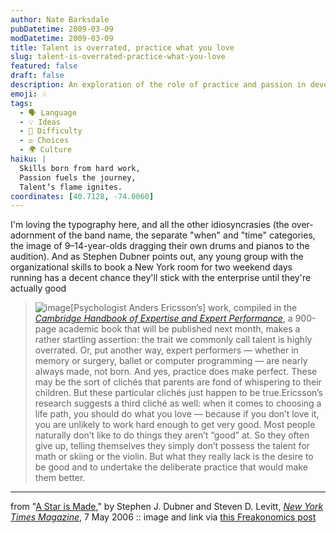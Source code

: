 ```yaml
---
author: Nate Barksdale
pubDatetime: 2009-03-09
modDatetime: 2009-03-09
title: Talent is overrated, practice what you love
slug: talent-is-overrated-practice-what-you-love
featured: false
draft: false
description: An exploration of the role of practice and passion in developing talent, as illustrated by young musicians and insights from Anders Ericsson's research.
emoji: 🎶
tags:
  - 🗣️ Language
  - 💡 Ideas
  - 💪 Difficulty
  - ⚖️ Choices
  - 🌍 Culture
haiku: |
  Skills born from hard work,  
  Passion fuels the journey,  
  Talent’s flame ignites.
coordinates: [40.7128, -74.0060]
---
```


I'm loving the typography here, and all the other idiosyncrasies (the over-adornment of the band name, the separate "when" and "time" categories, the image of 9–14-year-olds dragging their own drums and pianos to the audition). And as Stephen Dubner points out, any young group with the organizational skills to book a New York room for two weekend days running has a decent chance they'll stick with the enterprise until they're actually good

> ![image](http://culture-making.com/media/Punx2.jpg)[Psychologist Anders Ericsson’s] work, compiled in the [_Cambridge Handbook of Expertise and Expert Performance_](https://www.google.com/search?q=%22_Cambridge%20Handbook%20of%20Expertise%20and%20Expert%20Performance_%22%20amazon.com), a 900-page academic book that will be published next month, makes a rather startling assertion: the trait we commonly call talent is highly overrated. Or, put another way, expert performers — whether in memory or surgery, ballet or computer programming — are nearly always made, not born. And yes, practice does make perfect. These may be the sort of clichés that parents are fond of whispering to their children. But these particular clichés just happen to be true.Ericsson’s research suggests a third cliché as well: when it comes to choosing a life path, you should do what you love — because if you don’t love it, you are unlikely to work hard enough to get very good. Most people naturally don’t like to do things they aren’t “good” at. So they often give up, telling themselves they simply don’t possess the talent for math or skiing or the violin. But what they really lack is the desire to be good and to undertake the deliberate practice that would make them better.

---

from "[A Star is Made](http://web.archive.org/web/20240513235718/https://www.nytimes.com/2006/05/07/magazine/07wwln_freak.html?_r=1)," by Stephen J. Dubner and Steven D. Levitt, [_New York Times Magazine_](http://freakonomics.blogs.nytimes.com/2009/03/04/kid-rock/), 7 May 2006 :: image and link via [this Freakonomics post](http://freakonomics.blogs.nytimes.com/2009/03/04/kid-rock/)
